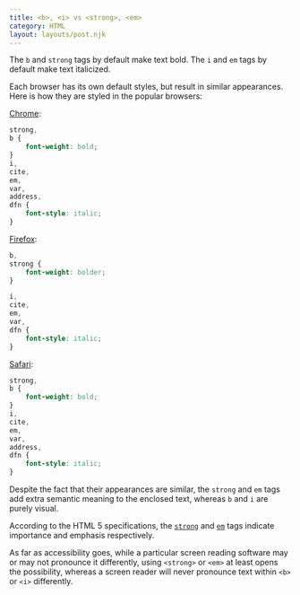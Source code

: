 ```yaml
---
title: <b>, <i> vs <strong>, <em>
category: HTML
layout: layouts/post.njk
---
```


The `b` and `strong` tags by default make text bold. The `i` and `em` tags by default make text italicized.

Each browser has its own default styles, but result in similar appearances. Here is how they are styled in the popular browsers:

[Chrome](https://chromium.googlesource.com/chromium/blink/+/master/Source/core/css/html.css):

```css
strong,
b {
    font-weight: bold;
}
i,
cite,
em,
var,
address,
dfn {
    font-style: italic;
}
```

[Firefox](https://hg.mozilla.org/mozilla-central/file/tip/layout/style/res/html.css):

```css
b,
strong {
    font-weight: bolder;
}

i,
cite,
em,
var,
dfn {
    font-style: italic;
}
```

[Safari](https://trac.webkit.org/browser/trunk/Source/WebCore/css/html.css):

```css
strong,
b {
    font-weight: bold;
}
i,
cite,
em,
var,
address,
dfn {
    font-style: italic;
}
```

Despite the fact that their appearances are similar, the `strong` and `em` tags add extra semantic meaning to the enclosed text, whereas `b` and `i` are purely visual.

According to the HTML 5 specifications, the [`strong`](https://dev.w3.org/html5/spec-LC/text-level-semantics.html#the-strong-element) and [`em`](https://dev.w3.org/html5/spec-LC/text-level-semantics.html#the-em-element) tags indicate importance and emphasis respectively.

As far as accessibility goes, while a particular screen reading software may or may not pronounce it differently, using `<strong>` or `<em>` at least opens the possibility, whereas a screen reader will never pronounce text within `<b>` or `<i>` differently.
